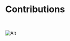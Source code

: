 # Contributions
<br />

![Alt](https://repobeats.axiom.co/api/embed/aac71a3c3f52236d1c445dc671417f4ec917795e.svg "Repobeats analytics image")
